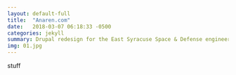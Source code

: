 ```yaml
---
layout: default-full
title:  "Anaren.com"
date:   2018-03-07 06:18:33 -0500
categories: jekyll
summary: Drupal redesign for the East Syracuse Space & Defense engineering and manufacturing company.
img: 01.jpg
---
```

stuff
